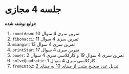 # جلسه 4 مجازی

**توابع نوشته شده:**
1. `countdown`: تمرین سری 4 سوال 10
2. `fibonacci`: تمرین سری 4 سوال 11
3. `miangin`: تمرین سری 4 سوال 13
4. `printStar`: تمرین سری 4 سوال 17
5. `power`:  تمرین سری 4 سوال 19 و کارکلاسی سری 4 سوال 2
6. `solveQuadratic`: کارکلاسی سری 4 سوال 1
7. `from10to2`: [تبدیل عدد صحیح مثبت از مبنای 10 به مبنای 2](https://unari.ir/%D8%AA%D8%A8%D8%AF%DB%8C%D9%84-%D9%85%D8%A8%D9%86%D8%A7%DB%8C-10-%D8%A8%D9%87-2-%D9%88-%D8%A8%D8%A7%D9%84%D8%B9%DA%A9%D8%B3-%D8%A8%D9%87-%D9%87%D9%85%D8%B1%D8%A7%D9%87-%D9%85%D8%AB%D8%A7%D9%84-%D9%88/)


